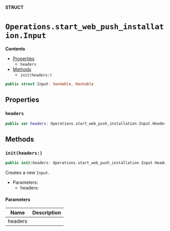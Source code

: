 **STRUCT**

# `Operations.start_web_push_installation.Input`

**Contents**

- [Properties](#properties)
  - `headers`
- [Methods](#methods)
  - `init(headers:)`

```swift
public struct Input: Sendable, Hashable
```

## Properties
### `headers`

```swift
public var headers: Operations.start_web_push_installation.Input.Headers
```

## Methods
### `init(headers:)`

```swift
public init(headers: Operations.start_web_push_installation.Input.Headers = .init())
```

Creates a new `Input`.

- Parameters:
  - headers:

#### Parameters

| Name | Description |
| ---- | ----------- |
| headers |  |
